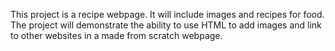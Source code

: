 This project is a recipe webpage. It will include images and recipes for food.
The project will demonstrate the ability to use HTML to add images and link to other websites in a made from scratch webpage.